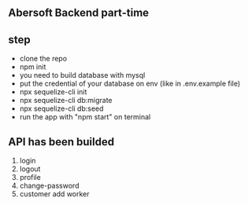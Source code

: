 ## Abersoft Backend part-time

## step
- clone the repo
- npm init
- you need to build database with mysql
- put the credential of your database on env (like in .env.example file)
- npx sequelize-cli init
- npx sequelize-cli db:migrate
- npx sequelize-cli db:seed
- run the app with "npm start" on terminal

## API has been builded
1. login
2. logout
3. profile
4. change-password
5. customer add worker